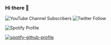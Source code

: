 ### Hi there 👋
![YouTube Channel Subscribers](https://img.shields.io/youtube/channel/subscribers/UCZePlQi4J7SsLN1PqFyvuaw?label=Shifttrr)  ![Twitter Follow](https://img.shields.io/twitter/follow/Shifttrr?label=Shifttrr)

![Spotify Profile](https://www.pngall.com/wp-content/uploads/9/Spotify-Logo-PNG-Picture.png)

[![spotify-github-profile](https://spotify-github-profile.vercel.app/api/view?uid=kurikun.&cover_image=true&theme=compact)](https://spotify-github-profile.vercel.app/api/view?uid=kurikun.&redirect=true)

